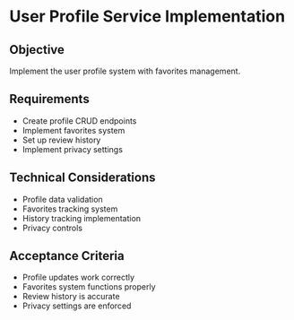 # User Profile Service Implementation

## Objective
Implement the user profile system with favorites management.

## Requirements
- Create profile CRUD endpoints
- Implement favorites system
- Set up review history
- Implement privacy settings

## Technical Considerations
- Profile data validation
- Favorites tracking system
- History tracking implementation
- Privacy controls

## Acceptance Criteria
- Profile updates work correctly
- Favorites system functions properly
- Review history is accurate
- Privacy settings are enforced
